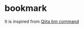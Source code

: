 # bookmark

It is inspired from [Qiita bm command](https://qiita.com/mokemokechicken/items/69af0db3e2cd27c1c467?fbclid=IwAR3VERLg2jRjoYlbnxeRBqXBDGEfF9nYBSagi1IoX77ocWk3_yQQm7PXJC8)
